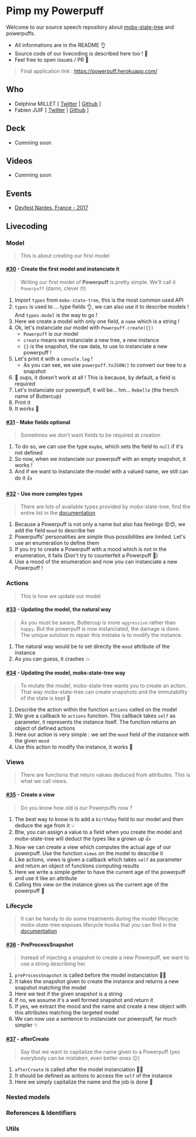 # Pimp my Powerpuff
Welcome to our source speech repository about [mobx-state-tree](https://github.com/mobxjs/mobx-state-tree) and powerpuffs.

 - All informations are in the README 👌
 - Source code of our livecoding is described here too ! 📖
 - Feel free to open issues / PR 🤗

> Final application link : https://powerpuff.herokuapp.com/

## Who
 - Delphine MILLET [ [Twitter](https://twitter.com/milletdelphine) | [Github](https://github.com/delphinemillet) ]
 - Fabien JUIF [ [Twitter](https://twitter.com/fabienjuif) | [Github](https://github.com/fabienjuif) ]

## Deck
 - Comming soon

## Videos
 - Comming soon

## Events
 - [Devfest Nantes, France - 2017](https://devfest2017.gdgnantes.com/)

## Livecoding
### Model
> This is about creating our first model

#### [#30](https://github.com/Dedetat/powerpuff-yourself/pull/30/files) - Create the first model and instanciate it
> Writing our first model of **Powerpuff** is pretty simple. We'll call it `Powerpuff` (damn, clever 🤓)
 1. Import `types` from `mobx-state-tree`, this is the most common used API
 2. `types` is used to ... type fields 👌, we can also use it to describe models ! And  `types.model` is the way to go !
 3. Here we create a model with only one field, a `name` which is a string !
 4. Ok, let's instanciate our model with `Powerpuff.create({})`
    - `Powerpuff` is our model
    - `create` means we instanciate a new tree, a new instance
    - `{}` is the snapshot, the raw data, to use to instanciate a new powerpuff !
 5. Let's print it with a `console.log` !
    - As you can see, we use `powerpuff.toJSON()` to convert our tree to a snapshot
 6. 🤔 oups, it doesn't work at all ! This is because, by default, a field is required
 7. Let's instanciate our powerpuff, it will be... hm... `Rebelle` (the french name of Buttercup)
 8. Print it
 9. It works 🎉

#### [#31](https://github.com/Dedetat/powerpuff-yourself/pull/31/files) - Make fields optional
> Sometimes we don't want fields to be required at creation
 1. To do so, we can use the type `maybe`, which sets the field to `null` if it's not defined
 2. So now, when we instanciate our powerpuff with an empty snapshot, it works !
 3. And if we want to instanciate the model with a valued name, we still can do it 👍

#### [#32](https://github.com/Dedetat/powerpuff-yourself/pull/32/files) - Use more complex types
> There are lots of available types provided by mobx-state-tree, find the entire list in the [documentation](https://github.com/mobxjs/mobx-state-tree#types-overview)
 1. Because a Powerpuff is not only a name but also has feelings 😡😊, we add the field `mood` to describe her
 2. Powerpuffs' personalities are simple thus possibilities are limited. Let's use an enumeration to define them
 3. If you try to create a Powerpuff with a mood which is not in the enumeration, it fails (Don't try to counterfeit a Powerpuff 💪)
 4. Use a mood of the enumeration and now you can instanciate a new Powerpuff !


### Actions
> This is how we update our model

#### [#33](https://github.com/Dedetat/powerpuff-yourself/pull/33/files) - Updating the model, the natural way
> As you must be aware, Buttercup is more `aggressive` rather than `happy`. But the powerpuff is now instanciated, the damage is done. The unique solution to repair this mistake is to modify the instance.
 1. The natural way would be to set directly the `mood` attribute of the instance
 2. As you can guess, it crashes 💥

#### [#34](https://github.com/Dedetat/powerpuff-yourself/pull/34/files) - Updating the model, mobx-state-tree way
> To mutate the model, mobx-state-tree wants you to create an action. That way mobx-state-tree can create snapshots and the immutability of the state is kept 💖
 1. Describe the action within the function `actions` called on the model
 2. We give a callback to `actions` function. This callback takes `self` as parameter, it represents the instance itself. The function returns an object of defined actions
 3. Here our action is very simple : we set the `mood` field of the instance with the given `mood`
 4. Use this action to modify the instance, it works 🎉


### Views
> There are functions that return values deduced from attributes. This is what we call views.

#### [#35](https://github.com/Dedetat/powerpuff-yourself/pull/35/files) - Create a view
> Do you know how old is our Powerpuffs now ?
 1. The best way to know is to add a `birthday` field to our model and then deduce the age from it 💡
 2. Btw, you can assign a value to a field when you create the model and mobx-state-tree will deduct the types like a grown up 👍
 3. Now we can create a view which computes the actual age of our powerpuff. Use the function `views` on the model to describe it
 4. Like actions, views is given a callback which takes `self` as parameter and return an object of functions computing results
 5. Here we write a simple getter to have the current age of the powerpuff and use it like an attribute
 6. Calling this view on the instance gives us the current age of the powerpuff 🎉


### Lifecycle
> It can be handy to do some treatments during the model lifecycle. mobx-state-tree exposes lifecycle hooks that you can find in the [documentation](https://github.com/mobxjs/mobx-state-tree#lifecycle-hooks-for-typesmodel)

#### [#36](https://github.com/Dedetat/powerpuff-yourself/pull/36/files) - PreProcessSnapshot
> Instead of injecting a snapshot to create a new Powerpuff, we want to use a string describing her.
 1. `preProcessSnapshot` is called before the model instanciation 💁‍♀️
 2. It takes the snapshot given to create the instance and returns a new snapshot matching the model
 3. Here we test if the given snapshot is a string
 4. If no, we assume it's a well formed snapshot and return it
 5. If yes, we extract the mood and the name and create a new object with this attributes matching the targeted model
 6. We can now use a sentence to instanciate our powerpuff, far much simpler ✨

#### [#37](https://github.com/Dedetat/powerpuff-yourself/pull/37/files) - afterCreate
> Say that we want to capitalize the name given to a Powerpuff (yes everybody can be mistaken, even better ones 😉)
 1. `afterCreate` is called after the model instanciation 💁‍♂️
 2. It should be defined as actions to access the `self` of the instance
 3. Here we simply capitalize the name and the job is done 🙌


### Nested models
### References & Identifiers
### Utils